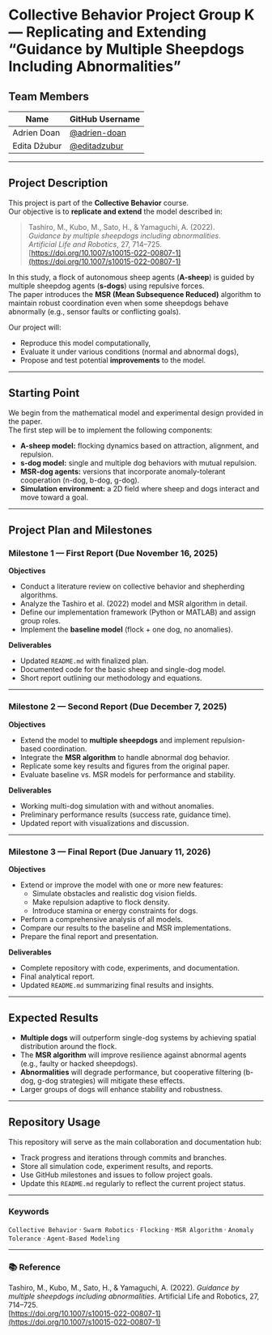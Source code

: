 # Collective Behavior Project Group K — Replicating and Extending “Guidance by Multiple Sheepdogs Including Abnormalities”

## Team Members
| Name | GitHub Username |
|------|------------------|
| Adrien Doan | [@adrien-doan](https://github.com/adrien-doan) |
| Edita Džubur | [@editadzubur](https://github.com/editadzubur) |

---

## Project Description

This project is part of the **Collective Behavior** course.  
Our objective is to **replicate and extend** the model described in:

> Tashiro, M., Kubo, M., Sato, H., & Yamaguchi, A. (2022).  
> *Guidance by multiple sheepdogs including abnormalities*.  
> *Artificial Life and Robotics*, 27, 714–725.  
> [https://doi.org/10.1007/s10015-022-00807-1](https://doi.org/10.1007/s10015-022-00807-1)

In this study, a flock of autonomous sheep agents (**A-sheep**) is guided by multiple sheepdog agents (**s-dogs**) using repulsive forces.  
The paper introduces the **MSR (Mean Subsequence Reduced)** algorithm to maintain robust coordination even when some sheepdogs behave abnormally (e.g., sensor faults or conflicting goals).

Our project will:
- Reproduce this model computationally,
- Evaluate it under various conditions (normal and abnormal dogs),
- Propose and test potential **improvements** to the model.

---

## Starting Point

We begin from the mathematical model and experimental design provided in the paper.  
The first step will be to implement the following components:

- **A-sheep model:** flocking dynamics based on attraction, alignment, and repulsion.  
- **s-dog model:** single and multiple dog behaviors with mutual repulsion.  
- **MSR-dog agents:** versions that incorporate anomaly-tolerant cooperation (n-dog, b-dog, g-dog).  
- **Simulation environment:** a 2D field where sheep and dogs interact and move toward a goal.

---

##  Project Plan and Milestones

###  Milestone 1 — First Report (Due **November 16, 2025**)

**Objectives**
- Conduct a literature review on collective behavior and shepherding algorithms.  
- Analyze the Tashiro et al. (2022) model and MSR algorithm in detail.  
- Define our implementation framework (Python or MATLAB) and assign group roles.  
- Implement the **baseline model** (flock + one dog, no anomalies).  

**Deliverables**
- Updated `README.md` with finalized plan.  
- Documented code for the basic sheep and single-dog model.  
- Short report outlining our methodology and equations.

---

###  Milestone 2 — Second Report (Due **December 7, 2025**)

**Objectives**
- Extend the model to **multiple sheepdogs** and implement repulsion-based coordination.  
- Integrate the **MSR algorithm** to handle abnormal dog behavior.  
- Replicate some key results and figures from the original paper.  
- Evaluate baseline vs. MSR models for performance and stability.  

**Deliverables**
- Working multi-dog simulation with and without anomalies.  
- Preliminary performance results (success rate, guidance time).  
- Updated report with visualizations and discussion.

---

###  Milestone 3 — Final Report (Due **January 11, 2026**)

**Objectives**
- Extend or improve the model with one or more new features:
  - Simulate obstacles and realistic dog vision fields.  
  - Make repulsion adaptive to flock density.  
  - Introduce stamina or energy constraints for dogs.  
- Perform a comprehensive analysis of all models.  
- Compare our results to the baseline and MSR implementations.  
- Prepare the final report and presentation.  

**Deliverables**
- Complete repository with code, experiments, and documentation.  
- Final analytical report.  
- Updated `README.md` summarizing final results and insights.

---

##  Expected Results

- **Multiple dogs** will outperform single-dog systems by achieving spatial distribution around the flock.  
- The **MSR algorithm** will improve resilience against abnormal agents (e.g., faulty or hacked sheepdogs).  
- **Abnormalities** will degrade performance, but cooperative filtering (b-dog, g-dog strategies) will mitigate these effects.  
- Larger groups of dogs will enhance stability and robustness.

---

##  Repository Usage

This repository will serve as the main collaboration and documentation hub:
- Track progress and iterations through commits and branches.  
- Store all simulation code, experiment results, and reports.  
- Use GitHub milestones and issues to follow project goals.  
- Update this `README.md` regularly to reflect the current project status.

---

###  Keywords
`Collective Behavior` · `Swarm Robotics` · `Flocking` · `MSR Algorithm` · `Anomaly Tolerance` · `Agent-Based Modeling`

---

### 📚 Reference
Tashiro, M., Kubo, M., Sato, H., & Yamaguchi, A. (2022). *Guidance by multiple sheepdogs including abnormalities*. Artificial Life and Robotics, 27, 714–725.  
[https://doi.org/10.1007/s10015-022-00807-1](https://doi.org/10.1007/s10015-022-00807-1)

